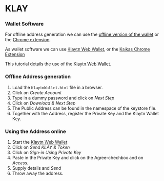 # KLAY

### Wallet Software

For offline address generation we can use the [offline version of the wallet](./offline-wallet) or the [Chrome extension](./extension).

As wallet software we can use [Klaytn Web Wallet](https://wallet.klaytn.com), or the [Kaikas Chrome Extension](https://chrome.google.com/webstore/detail/kaikas/jblndlipeogpafnldhgmapagcccfchpi)

This tutorial details the use of the [Klaytn Web Wallet](https://wallet.klaytn.com).


### Offline Address generation 

1. Load the `KlaytnWallet.html` file in a browser.
2. Click on *Create Account*
3. Type in a dummy password and click on *Next Step*
4. Click on *Download & Next Step*
5. The Public Address can be found in the namespace of the keystore file.
5. Together with the Address, register the Private Key and the Klaytn Wallet Key.  

### Using the Address online

1. Start the [Klaytn Web Wallet](https://wallet.klaytn.com)
2. Click on *Send KLAY & Token*
2. Click on *Sign-in Using Private Key*
3. Paste in the Private Key and click on the Agree-chechbox and on *Access*.
4. Supply details and *Send*
5. Throw away the address.

